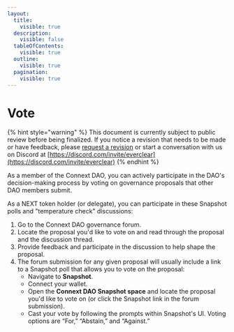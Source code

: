 ```yaml
---
layout:
  title:
    visible: true
  description:
    visible: false
  tableOfContents:
    visible: true
  outline:
    visible: true
  pagination:
    visible: true
---
```


# Vote

{% hint style="warning" %}
This document is currently subject to public review before being finalized. If you notice a revision that needs to be made or have feedback, please [request a revision](https://github.com/connext/gitbook-docs/issues/new) or start a conversation with us on Discord at [https://discord.com/invite/everclear](https://discord.com/invite/everclear)
{% endhint %}

As a member of the Connext DAO, you can actively participate in the DAO's decision-making process by voting on governance proposals that other DAO members submit.

As a NEXT token holder (or delegate), you can participate in these Snapshot polls and "temperature check" discussions:

1. Go to the Connext DAO governance forum.
2. Locate the proposal you'd like to vote on and read through the proposal and the discussion thread.
3. Provide feedback and participate in the discussion to help shape the proposal.
4. The forum submission for any given proposal will usually include a link to a Snapshot poll that allows you to vote on the proposal:
   * Navigate to **Snapshot**.
   * Connect your wallet.
   * Open the **Connext DAO Snapshot space** and locate the proposal you'd like to vote on (or click the Snapshot link in the forum submission).
   * Cast your vote by following the prompts within Snapshot's UI. Voting options are “For,” “Abstain,” and “Against.”
